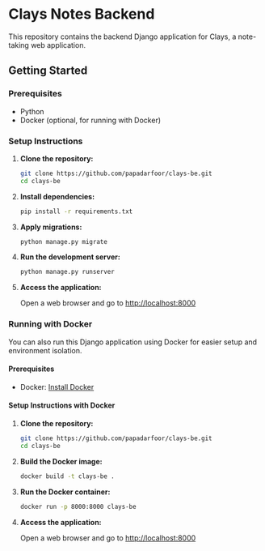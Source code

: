 # Clays Notes Backend

This repository contains the backend Django application for Clays, a note-taking web application.

## Getting Started

### Prerequisites

- Python 
- Docker (optional, for running with Docker)

### Setup Instructions

1. **Clone the repository:**

    ```bash
    git clone https://github.com/papadarfoor/clays-be.git
    cd clays-be
    ```

2. **Install dependencies:**

    ```bash
    pip install -r requirements.txt
    ```

3. **Apply migrations:**

    ```bash
    python manage.py migrate
    ```

4. **Run the development server:**

    ```bash
    python manage.py runserver
    ```

5. **Access the application:**

   Open a web browser and go to [http://localhost:8000](http://localhost:8000)

### Running with Docker

You can also run this Django application using Docker for easier setup and environment isolation.

#### Prerequisites

- Docker: [Install Docker](https://docs.docker.com/get-docker/)

#### Setup Instructions with Docker

1. **Clone the repository:**

    ```bash
    git clone https://github.com/papadarfoor/clays-be.git
    cd clays-be
    ```

2. **Build the Docker image:**

    ```bash
    docker build -t clays-be .
    ```

3. **Run the Docker container:**

    ```bash
    docker run -p 8000:8000 clays-be
    ```

4. **Access the application:**

   Open a web browser and go to [http://localhost:8000](http://localhost:8000)

